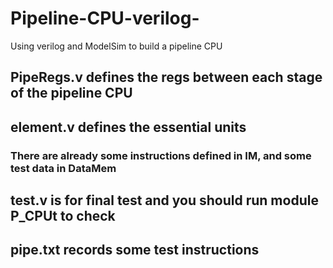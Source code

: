 # Pipeline-CPU-verilog-
Using verilog and ModelSim to build a pipeline CPU
## PipeRegs.v defines the regs between each stage of the pipeline CPU

## element.v defines the essential units
### There are already some instructions defined in IM, and some test data in DataMem

## test.v is for final test and you should run module P_CPUt to check

## pipe.txt records some test instructions
